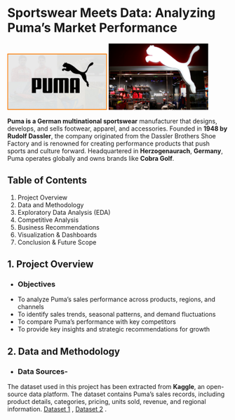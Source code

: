 # **Sportswear Meets Data: Analyzing Puma’s Market Performance**
<img src="pictures/puma.jpg" alt="Puma Logo" width="45%" style="margin-top:0;"> <img src="pictures/puma store.jpg" alt="Puma Store" width="45%" style="margin-top:0;">


**Puma is a German multinational sportswear** manufacturer that designs, develops, and sells footwear, apparel, and accessories. Founded in **1948 by Rudolf Dassler**, the company originated from the Dassler Brothers Shoe Factory and is renowned for creating performance products that push sports and culture forward. Headquartered in **Herzogenaurach**, **Germany**, Puma operates globally and owns brands like **Cobra Golf**. 

## Table of Contents 
  1. Project Overview 
  2. Data and Methodology
  3. Exploratory Data Analysis (EDA)
  4. Competitive Analysis
  5. Business Recommendations           
  6. Visualization & Dashboards
  7. Conclusion & Future Scope

## 1. Project Overview
- ### **Objectives**
- To analyze Puma’s sales performance across products, regions, and channels
- To identify sales trends, seasonal patterns, and demand fluctuations
- To compare Puma’s performance with key competitors
- To provide key insights and strategic recommendations for growth

## 2. Data and Methodology
- ### Data Sources-
The dataset used in this project has been extracted from **Kaggle**, an open-source data platform. The dataset contains Puma’s sales records, including product details, categories, pricing, units sold, revenue, and regional information. [Dataset 1](https://www.kaggle.com/datasets/diabto/puma-dataset) , [Dataset 2](https://www.kaggle.com/datasets/abdullahlahaji/footware-sales-dataset) .




